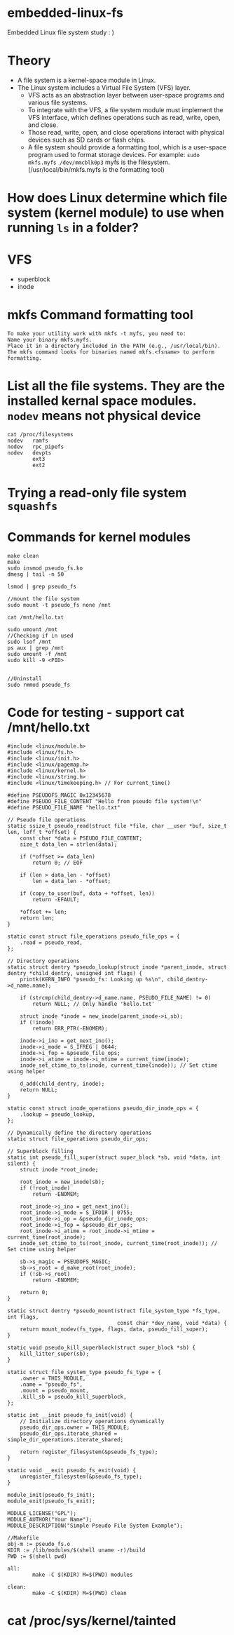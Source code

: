 # embedded-linux-fs
Embedded Linux file system study : )

# Theory
- A file system is a kernel-space module in Linux.
- The Linux system includes a Virtual File System (VFS) layer.
  * VFS acts as an abstraction layer between user-space programs and various file systems.
  * To integrate with the VFS, a file system module must implement the VFS interface, which defines operations such as read, write, open, and close.
  * Those read, write, open, and close operations interact with physical devices such as SD cards or flash chips.
  * A file system should provide a formatting tool, which is a user-space program used to format storage devices. For example: `sudo mkfs.myfs /dev/mmcblk0p3` myfs is the filesystem. (/usr/local/bin/mkfs.myfs is the formatting tool) 

# How does Linux determine which file system (kernel module) to use when running `ls` in a folder?


# VFS
- superblock
- inode

# mkfs Command formatting tool
```
To make your utility work with mkfs -t myfs, you need to:
Name your binary mkfs.myfs.
Place it in a directory included in the PATH (e.g., /usr/local/bin).
The mkfs command looks for binaries named mkfs.<fsname> to perform formatting.
```

# List all the file systems. They are the installed kernal space modules. `nodev` means not physical device
```
cat /proc/filesystems
nodev   ramfs
nodev   rpc_pipefs
nodev   devpts
        ext3
        ext2
```

# Trying a read-only file system `squashfs`


# Commands for kernel modules
```
make clean
make
sudo insmod pseudo_fs.ko
dmesg | tail -n 50

lsmod | grep pseudo_fs

//mount the file system
sudo mount -t pseudo_fs none /mnt

cat /mnt/hello.txt

sudo umount /mnt
//Checking if in used
sudo lsof /mnt
ps aux | grep /mnt
sudo umount -f /mnt
sudo kill -9 <PID>


//Uninstall
sudo rmmod pseudo_fs

```

# Code for testing - support cat /mnt/hello.txt
```
#include <linux/module.h>
#include <linux/fs.h>
#include <linux/init.h>
#include <linux/pagemap.h>
#include <linux/kernel.h>
#include <linux/string.h>
#include <linux/timekeeping.h> // For current_time()

#define PSEUDOFS_MAGIC 0x12345678
#define PSEUDO_FILE_CONTENT "Hello from pseudo file system!\n"
#define PSEUDO_FILE_NAME "hello.txt"

// Pseudo file operations
static ssize_t pseudo_read(struct file *file, char __user *buf, size_t len, loff_t *offset) {
    const char *data = PSEUDO_FILE_CONTENT;
    size_t data_len = strlen(data);

    if (*offset >= data_len)
        return 0; // EOF

    if (len > data_len - *offset)
        len = data_len - *offset;

    if (copy_to_user(buf, data + *offset, len))
        return -EFAULT;

    *offset += len;
    return len;
}

static const struct file_operations pseudo_file_ops = {
    .read = pseudo_read,
};

// Directory operations
static struct dentry *pseudo_lookup(struct inode *parent_inode, struct dentry *child_dentry, unsigned int flags) {
    printk(KERN_INFO "pseudo_fs: Looking up %s\n", child_dentry->d_name.name);

    if (strcmp(child_dentry->d_name.name, PSEUDO_FILE_NAME) != 0)
        return NULL; // Only handle 'hello.txt'

    struct inode *inode = new_inode(parent_inode->i_sb);
    if (!inode)
        return ERR_PTR(-ENOMEM);

    inode->i_ino = get_next_ino();
    inode->i_mode = S_IFREG | 0644;
    inode->i_fop = &pseudo_file_ops;
    inode->i_atime = inode->i_mtime = current_time(inode);
    inode_set_ctime_to_ts(inode, current_time(inode)); // Set ctime using helper

    d_add(child_dentry, inode);
    return NULL;
}

static const struct inode_operations pseudo_dir_inode_ops = {
    .lookup = pseudo_lookup,
};

// Dynamically define the directory operations
static struct file_operations pseudo_dir_ops;

// Superblock filling
static int pseudo_fill_super(struct super_block *sb, void *data, int silent) {
    struct inode *root_inode;

    root_inode = new_inode(sb);
    if (!root_inode)
        return -ENOMEM;

    root_inode->i_ino = get_next_ino();
    root_inode->i_mode = S_IFDIR | 0755;
    root_inode->i_op = &pseudo_dir_inode_ops;
    root_inode->i_fop = &pseudo_dir_ops;
    root_inode->i_atime = root_inode->i_mtime = current_time(root_inode);
    inode_set_ctime_to_ts(root_inode, current_time(root_inode)); // Set ctime using helper

    sb->s_magic = PSEUDOFS_MAGIC;
    sb->s_root = d_make_root(root_inode);
    if (!sb->s_root)
        return -ENOMEM;

    return 0;
}

static struct dentry *pseudo_mount(struct file_system_type *fs_type, int flags,
                                   const char *dev_name, void *data) {
    return mount_nodev(fs_type, flags, data, pseudo_fill_super);
}

static void pseudo_kill_superblock(struct super_block *sb) {
    kill_litter_super(sb);
}

static struct file_system_type pseudo_fs_type = {
    .owner = THIS_MODULE,
    .name = "pseudo_fs",
    .mount = pseudo_mount,
    .kill_sb = pseudo_kill_superblock,
};

static int __init pseudo_fs_init(void) {
    // Initialize directory operations dynamically
    pseudo_dir_ops.owner = THIS_MODULE;
    pseudo_dir_ops.iterate_shared = simple_dir_operations.iterate_shared;

    return register_filesystem(&pseudo_fs_type);
}

static void __exit pseudo_fs_exit(void) {
    unregister_filesystem(&pseudo_fs_type);
}

module_init(pseudo_fs_init);
module_exit(pseudo_fs_exit);

MODULE_LICENSE("GPL");
MODULE_AUTHOR("Your Name");
MODULE_DESCRIPTION("Simple Pseudo File System Example");
```

```
//Makefile
obj-m := pseudo_fs.o
KDIR := /lib/modules/$(shell uname -r)/build
PWD := $(shell pwd)

all:
        make -C $(KDIR) M=$(PWD) modules

clean:
        make -C $(KDIR) M=$(PWD) clean

```


# cat /proc/sys/kernel/tainted





